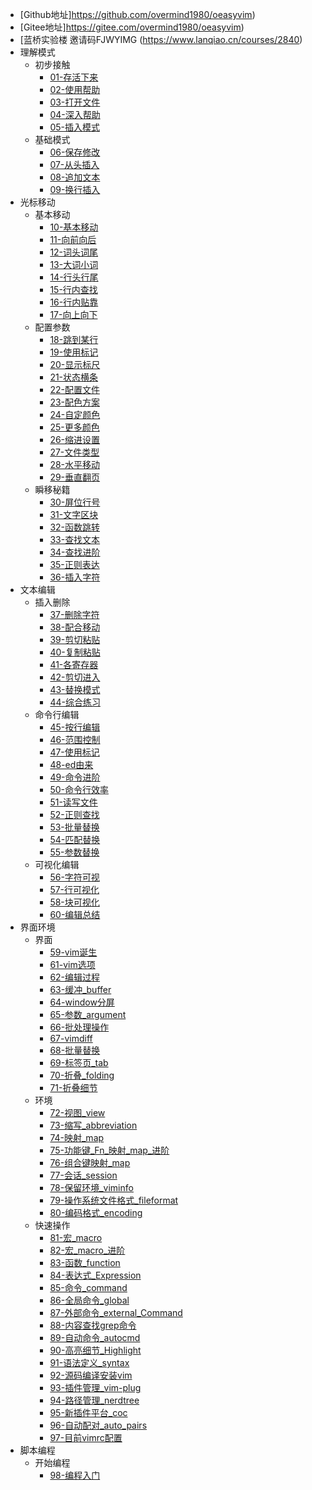 - [Github地址]https://github.com/overmind1980/oeasyvim)
- [Gitee地址]https://gitee.com/overmind1980/oeasyvim)
- [蓝桥实验楼 邀请码FJWYIMG (https://www.lanqiao.cn/courses/2840)
- 理解模式
    - 初步接触
        - [01-存活下来](./markdown/01-49420-存活下来.sy.md)
        - [02-使用帮助](./markdown/02-50041-使用帮助.sy.md)
        - [03-打开文件](./markdown/03-50043-打开文件.sy.md)
        - [04-深入帮助](./markdown/04-50083-深入帮助.sy.md)
        - [05-插入模式](./markdown/05-50084-插入模式.sy.md)
    - 基础模式
        - [06-保存修改](./markdown/06-50210-保存修改.sy.md)
        - [07-从头插入](./markdown/07-50211-从头插入.sy.md)
        - [08-追加文本](./markdown/08-50213-追加文本.sy.md)
        - [09-换行插入](./markdown/09-50226-换行插入.sy.md)
- 光标移动
    - 基本移动
        - [10-基本移动](./markdown/10-50227-基本移动.sy.md)
        - [11-向前向后](./markdown/11-52121-向前向后.sy.md)
        - [12-词头词尾](./markdown/12-52241-词头词尾.sy.md)
        - [13-大词小词](./markdown/13-52280-大词小词.sy.md)
        - [14-行头行尾](./markdown/14-52281-行头行尾.sy.md)
        - [15-行内查找](./markdown/15-52282-行内查找.sy.md)
        - [16-行内贴靠](./markdown/16-52485-行内贴靠.sy.md)
        - [17-向上向下](./markdown/17-52557-向上向下.sy.md)
    - 配置参数
        - [18-跳到某行](./markdown/18-52611-跳到某行.sy.md)
        - [19-使用标记](./markdown/19-79636-使用标记.sy.md)
        - [20-显示标尺](./markdown/20-52885-显示标尺.sy.md)
        - [21-状态横条](./markdown/21-52894-状态横条.sy.md)
        - [22-配置文件](./markdown/22-52895-配置文件.sy.md)
        - [23-配色方案](./markdown/23-52975-配色方案.sy.md)
        - [24-自定颜色](./markdown/24-52977-自定颜色.sy.md)
        - [25-更多颜色](./markdown/25-157153-更多颜色.sy.md)
        - [26-缩进设置](./markdown/26-53012-缩进设置.sy.md)
        - [27-文件类型](./markdown/27-53095-文件类型.sy.md)
        - [28-水平移动](./markdown/28-53096-水平移动.sy.md)
        - [29-垂直翻页](./markdown/29-53103-垂直翻页.sy.md)
    - 瞬移秘籍
        - [30-屏位行号](./markdown/30-53107-屏位行号.sy.md)
        - [31-文字区块](./markdown/31-53102-文字区块.sy.md)
        - [32-函数跳转](./markdown/32-82618-函数跳转.sy.md)
        - [33-查找文本](./markdown/33-53108-查找文本.sy.md)
        - [34-查找进阶](./markdown/34-53112-查找进阶.sy.md)
        - [35-正则表达](./markdown/35-79644-正则表达.sy.md)
        - [36-插入字符](./markdown/36-79726-插入字符.sy.md)
- 文本编辑
    - 插入删除
        - [37-删除字符](./markdown/37-79727-删除字符.sy.md)
        - [38-配合移动](./markdown/38-79818-配合移动.sy.md)
        - [39-剪切粘贴](./markdown/39-79823-剪切粘贴.sy.md)
        - [40-复制粘贴](./markdown/40-79930-复制粘贴.sy.md)
        - [41-各寄存器](./markdown/41-79953-各寄存器.sy.md)
        - [42-剪切进入](./markdown/42-80098-剪切进入.sy.md)
        - [43-替换模式](./markdown/43-80099-替换模式.sy.md)
        - [44-综合练习](./markdown/44-80100-综合练习.sy.md)
    - 命令行编辑
        - [45-按行编辑](./markdown/45-80115-按行编辑.sy.md)
        - [46-范围控制](./markdown/46-81024-范围控制.sy.md)
        - [47-使用标记](./markdown/47-81025-使用标记.sy.md)
        - [48-ed由来](./markdown/48-81029-ed由来.sy.md)
        - [49-命令进阶](./markdown/49-81336-命令进阶.sy.md)
        - [50-命令行效率](./markdown/50-81338-命令行效率.sy.md)
        - [51-读写文件](./markdown/51-81543-读写文件.sy.md)
        - [52-正则查找](./markdown/52-81549-正则查找.sy.md)
        - [53-批量替换](./markdown/53-81564-批量替换.sy.md)
        - [54-匹配替换](./markdown/54-81622-匹配替换.sy.md)
        - [55-参数替换](./markdown/55-81623-参数替换.sy.md)
    - 可视化编辑
        - [56-字符可视](./markdown/56-81624-字符可视.sy.md)
        - [57-行可视化](./markdown/57-81629-行可视化.sy.md)
        - [58-块可视化](./markdown/58-81713-块可视化.sy.md)
        - [60-编辑总结](./markdown/60-81715-编辑总结.sy.md)
- 界面环境
    - 界面
        - [59-vim诞生](./markdown/59-483716-vim诞生.sy.md)
        - [61-vim选项](./markdown/61-81781-vim选项.sy.md)
        - [62-编辑过程](./markdown/62-81796-编辑过程.sy.md)
        - [63-缓冲_buffer](./markdown/63-81877-缓冲_buffer.sy.md)
        - [64-window分屏](./markdown/64-81894-window分屏.sy.md)
        - [65-参数_argument](./markdown/65-81966-参数_argument.sy.md)
        - [66-批处理操作](./markdown/66-81945-批处理操作.sy.md)
        - [67-vimdiff](./markdown/67-157478-vimdiff.sy.md)
        - [68-批量替换](./markdown/68-81968-批量替换.sy.md)
        - [69-标签页_tab](./markdown/69-82621-标签页_tab.sy.md)
        - [70-折叠_folding](./markdown/70-86848-折叠_folding.sy.md)
        - [71-折叠细节](./markdown/71-86849-折叠细节.sy.md)
    - 环境
        - [72-视图_view](./markdown/72-170697-视图_view.sy.md)
        - [73-缩写_abbreviation](./markdown/73-170714-缩写_abbreviation.sy.md)
        - [74-映射_map](./markdown/74-170729-映射_map.sy.md)
        - [75-功能键_Fn_映射_map_进阶](./markdown/75-170734-功能键_Fn_映射_map_进阶.sy.md)
        - [76-组合键映射_map](./markdown/76-170982-组合键映射_map.sy.md)
        - [77-会话_session](./markdown/77-173575-会话_session.sy.md)
        - [78-保留环境_viminfo](./markdown/78-174121-保留环境_viminfo.sy.md)
        - [79-操作系统文件格式_fileformat](./markdown/79-181968-操作系统文件格式_fileformat.sy.md)
        - [80-编码格式_encoding](./markdown/80-182228-编码格式_encoding.sy.md)
    - 快速操作
        - [81-宏_macro](./markdown/81-182652-宏_macro.sy.md)
        - [82-宏_macro_进阶](./markdown/82-182653-宏_macro_进阶.sy.md)
        - [83-函数_function](./markdown/83-182654-函数_function.sy.md)
        - [84-表达式_Expression](./markdown/84-182657-表达式_Expression.sy.md)
        - [85-命令_command](./markdown/85-182673-命令_command.sy.md)
        - [86-全局命令_global](./markdown/86-182675-全局命令_global.sy.md)
        - [87-外部命令_external_Command](./markdown/87-182677-外部命令_external_Command.sy.md)
        - [88-内容查找grep命令](./markdown/88-183444-内容查找grep命令.sy.md)
        - [89-自动命令_autocmd](./markdown/89-183445-自动命令_autocmd.sy.md)
        - [90-高亮细节_Highlight](./markdown/90-183456-高亮细节_Highlight.sy.md)
        - [91-语法定义_syntax](./markdown/91-183457-语法定义_syntax.sy.md)
        - [92-源码编译安装vim](./markdown/92-548424-源码编译安装vim.sy.md)
        - [93-插件管理_vim-plug](./markdown/93-548425-插件管理_vim-plug.sy.md)
        - [94-路径管理_nerdtree](./markdown/94-548426-路径管理_nerdtree.sy.md)
        - [95-新插件平台_coc](./markdown/95-548427-新插件平台_coc.sy.md)
        - [96-自动配对_auto_pairs](./markdown/96-548430-自动配对_auto_pairs.sy.md)
        - [97-目前vimrc配置](./markdown/97-596669-目前vimrc配置.sy.md)
- 脚本编程
    - 开始编程
      - [98-编程入门](./markdown/98-183639-编程入门.sy.md)

    
